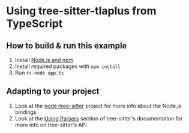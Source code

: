 # Using tree-sitter-tlaplus from TypeScript

## How to build & run this example

1. Install [Node.js and npm](https://docs.npmjs.com/downloading-and-installing-node-js-and-npm)
1. Install required packages with `npm install`
1. Run `ts-node app.ts`

## Adapting to your project

1. Look at the [node-tree-sitter](https://github.com/tree-sitter/node-tree-sitter/) project for more info about the Node.js bindings
1. Look at the [Using Parsers](https://tree-sitter.github.io/tree-sitter/using-parsers) section of tree-sitter's documentation for more info on tree-sitter's API
